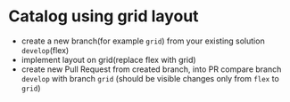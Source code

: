 # Catalog using grid layout

- create a new branch(for example `grid`) from your existing solution `develop`(flex)
- implement layout on grid(replace flex with grid)
- create new Pull Request from created branch, into PR compare branch `develop` with branch `grid` (should be visible changes only from `flex` to `grid`)
   